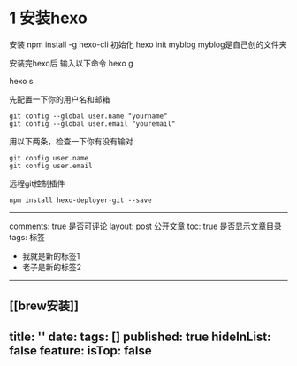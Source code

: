 # 1 安装hexo
安装
npm install -g hexo-cli
初始化
hexo init myblog
	myblog是自己创的文件夹



安装完hexo后
输入以下命令
hexo g

hexo s


先配置一下你的用户名和邮箱

```
git config --global user.name "yourname"
git config --global user.email "youremail"
```
用以下两条，检查一下你有没有输对
```
git config user.name
git config user.email
```

远程git控制插件

```
npm install hexo-deployer-git --save
```

---
comments: true  是否可评论 
layout: post  公开文章 
toc: true  是否显示文章目录 
tags:    标签 
 - 我就是新的标签1
 - 老子是新的标签2
---


[[brew安装]]
---
title: ''
date: 
tags: []
published: true
hideInList: false
feature: 
isTop: false
---